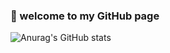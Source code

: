 <h3>👋 welcome to my GitHub page</h3>

![Anurag's GitHub stats](https://github-readme-stats.vercel.app/api?username=giadagabriele&show_icons=true&theme=dark)

